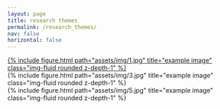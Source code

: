 ```yaml
---
layout: page
title: research themes
permalink: /research_themes/
nav: false
horizontal: false
---
```


<!--
Here you will find more details about the main research themes I work with. 
-->

<div class="row">
    <div class="col-sm mt-3 mt-md-0">
        <a href="/diffuseOptics.md">
            {% include figure.html path="assets/img/1.jpg" title="example image" class="img-fluid rounded z-depth-1" %}
        </a>
    </div>
    <div class="col-sm mt-3 mt-md-0">
        {% include figure.html path="assets/img/3.jpg" title="example image" class="img-fluid rounded z-depth-1" %}
    </div>
    <div class="col-sm mt-3 mt-md-0">
        {% include figure.html path="assets/img/5.jpg" title="example image" class="img-fluid rounded z-depth-1" %}
    </div>
</div>

